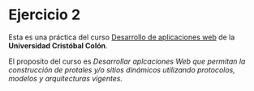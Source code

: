 # Ejercicio 2 
Esta es una práctica del curso [Desarrollo de aplicaciones web](https://av-exactas.ucc.mx/course/view.php?id=296#section-1) de la **Universidad Cristóbal Colón**.

El proposito del curso es *Desarrollar aplcaciones Web que permitan la construcción de protales y/o sitios dinámicos utilizando protocolos, modelos y arquitecturas vigentes.*
